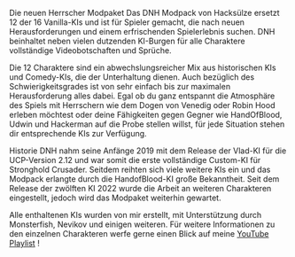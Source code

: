 Die neuen Herrscher Modpaket
Das DNH Modpack von Hacksülze ersetzt 12 der 16 Vanilla-KIs und ist für Spieler gemacht, die nach neuen Herausforderungen und einem erfrischenden Spielerlebnis suchen.
DNH beinhaltet neben vielen dutzenden KI-Burgen für alle Charaktere vollständige Videobotschaften und Sprüche.

Die 12 Charaktere sind ein abwechslungsreicher Mix aus historischen KIs und Comedy-KIs, die der Unterhaltung dienen.
Auch bezüglich des Schwierigkeitsgrades ist von sehr einfach bis zur maximalen Herausforderung alles dabei.
Egal ob du ganz entspannt die Atmosphäre des Spiels mit Herrschern wie dem Dogen von Venedig oder Robin Hood erleben möchtest oder deine Fähigkeiten gegen Gegner wie HandOfBlood, Udwin und Hackerman auf die Probe stellen willst, für jede Situation stehen dir entsprechende KIs zur Verfügung.

Historie
DNH nahm seine Anfänge 2019 mit dem Release der Vlad-KI für die UCP-Version 2.12 und war somit die erste vollständige Custom-KI für Stronghold Crusader.
Seitdem reihten sich viele weitere KIs ein und das Modpack erlangte durch die HandofBlood-KI große Bekanntheit.
Seit dem Release der zwölften KI 2022 wurde die Arbeit an weiteren Charakteren eingestellt, jedoch wird das Modpaket weiterhin gewartet.

Alle enthaltenen KIs wurden von mir erstellt, mit Unterstützung durch Monsterfish, Nevikov und einigen weiteren.
Für weitere Informationen zu den einzelnen Charakteren werfe gerne einen Blick auf meine [YouTube Playlist](https://www.youtube.com/watch?v=05mSEZwmgZo&list=PLINOZtqxvjR7L55ukIJJDEMmq5qyhVCxL) !
